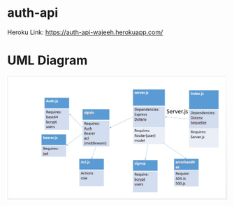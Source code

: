 # auth-api

Heroku Link: https://auth-api-wajeeh.herokuapp.com/


# UML Diagram

![](./uml08.jpg)


